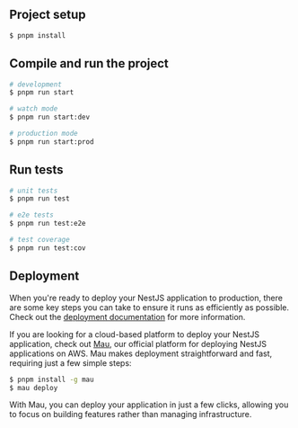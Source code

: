 ## Project setup

```bash
$ pnpm install
```

## Compile and run the project

```bash
# development
$ pnpm run start

# watch mode
$ pnpm run start:dev

# production mode
$ pnpm run start:prod
```

## Run tests

```bash
# unit tests
$ pnpm run test

# e2e tests
$ pnpm run test:e2e

# test coverage
$ pnpm run test:cov
```

## Deployment

When you're ready to deploy your NestJS application to production, there are some key steps you can take to ensure it
runs as efficiently as possible. Check out the [deployment documentation](https://docs.nestjs.com/deployment) for more
information.

If you are looking for a cloud-based platform to deploy your NestJS application, check
out [Mau](https://mau.nestjs.com), our official platform for deploying NestJS applications on AWS. Mau makes deployment
straightforward and fast, requiring just a few simple steps:

```bash
$ pnpm install -g mau
$ mau deploy
```

With Mau, you can deploy your application in just a few clicks, allowing you to focus on building features rather than
managing infrastructure.
